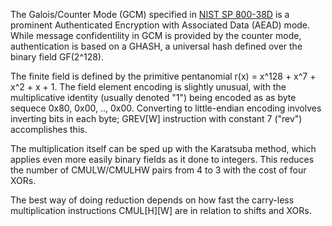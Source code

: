 The Galois/Counter Mode (GCM) specified in 
[NIST SP 800-38D](https://doi.org/10.6028/NIST.SP.800-38D) is a prominent
Authenticated Encryption with Associated Data (AEAD) mode. While message
confidentility in GCM is provided by the counter mode, authentication is
based on a GHASH, a universal hash defined over the binary field GF(2^128).

The finite field is defined by the primitive pentanomial
r(x) = x^128 + x^7 + x^2 + x + 1. The field element encoding is slightly
unusual, with the multiplicative identity (usually denoted "1") being
encoded as as byte sequece 0x80, 0x00, .., 0x00. Converting to little-endian
encoding involves inverting bits in each byte; GREV[W] instruction with
constant 7 ("rev") accomplishes this.

The multiplication itself can be sped up with the Karatsuba method,
which applies even more easily binary fields as it done to integers.
This reduces the number of CMULW/CMULHW pairs from 4 to 3 with the
cost of four XORs.

The best way of doing reduction depends on how fast the carry-less
multiplication instructions CMUL[H][W] are in relation to shifts and XORs.


